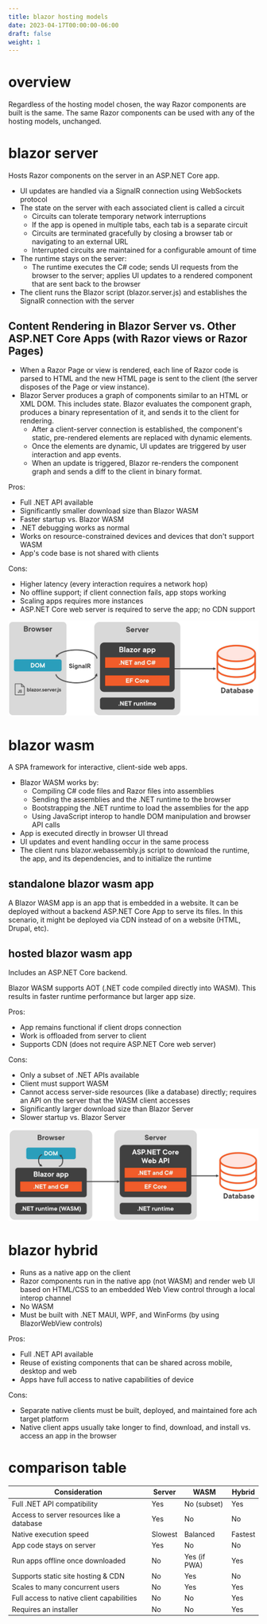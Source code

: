 ```yaml
---
title: blazor hosting models
date: 2023-04-17T00:00:00-06:00
draft: false
weight: 1
---
```


# overview
Regardless of the hosting model chosen, the way Razor components are built is the same.  The same Razor components can be used with any of the hosting models, unchanged.

# blazor server
Hosts Razor components on the server in an ASP.NET Core app.
- UI updates are handled via a SignalR connection using WebSockets protocol
- The state on the server with each associated client is called a circuit
  - Circuits can tolerate temporary network interruptions
  - If the app is opened in multiple tabs, each tab is a separate circuit
  - Circuits are terminated gracefully by closing a browser tab or navigating to an external URL
  - Interrupted circuits are maintained for a configurable amount of time
- The runtime stays on the server:
  - The runtime executes the C# code; sends UI requests from the browser to the server; applies UI updates to a rendered component that are sent back to the browser
- The client runs the Blazor script (blazor.server.js) and establishes the SignalR connection with the server

## Content Rendering in Blazor Server vs. Other ASP.NET Core Apps (with Razor views or Razor Pages)
- When a Razor Page or view is rendered, each line of Razor code is parsed to HTML and the new HTML page is sent to the client (the server disposes of the Page or view instance).
- Blazor Server produces a graph of components similar to an HTML or XML DOM.  This includes state.  Blazor evaluates the component graph, produces a binary representation of it, and sends it to the client for rendering.
  - After a client-server connection is established, the component's static, pre-rendered elements are replaced with dynamic elements.
  - Once the elements are dynamic, UI updates are triggered by user interaction and app events.
  - When an update is triggered, Blazor re-renders the component graph and sends a diff to the client in binary format.

Pros:
- Full .NET API available
- Significantly smaller download size than Blazor WASM
- Faster startup vs. Blazor WASM
- .NET debugging works as normal
- Works on resource-constrained devices and devices that don't support WASM
- App's code base is not shared with clients  

Cons:
- Higher latency (every interaction requires a network hop)
- No offline support; if client connection fails, app stops working
- Scaling apps requires more instances
- ASP.NET Core web server is required to serve the app; no CDN support

![](./blazor-server-model.png)

# blazor wasm
A SPA framework for interactive, client-side web apps.
- Blazor WASM works by:
  - Compiling C# code files and Razor files into assemblies
  - Sending the assemblies and the .NET runtime to the browser
  - Bootstrapping the .NET runtime to load the assemblies for the app
  - Using JavaScript interop to handle DOM manipulation and browser API calls
- App is executed directly in browser UI thread
- UI updates and event handling occur in the same process
- The client runs blazor.webassembly.js script to download the runtime, the app, and its dependencies, and to initialize the runtime

## standalone blazor wasm app
A Blazor WASM app is an app that is embedded in a website. It can be deployed without a backend ASP.NET Core App to serve its files. In this scenario, it might be deployed via CDN instead of on a website (HTML, Drupal, etc).

## hosted blazor wasm app
Includes an ASP.NET Core backend.

Blazor WASM supports AOT (.NET code compiled directly into WASM).  This results in faster runtime performance but larger app size.

Pros:
- App remains functional if client drops connection
- Work is offloaded from server to client
- Supports CDN (does not require ASP.NET Core web server)

Cons:
- Only a subset of .NET APIs available
- Client must support WASM
- Cannot access server-side resources (like a database) directly; requires an API on the server that the WASM client accesses
- Significantly larger download size than Blazor Server
- Slower startup vs. Blazor Server

![](./blazor-wasm-model.png)

# blazor hybrid
- Runs as a native app on the client
- Razor components run in the native app (not WASM) and render web UI based on HTML/CSS to an embedded Web View control through a local interop channel
- No WASM
- Must be built with .NET MAUI, WPF, and WinForms (by using BlazorWebView controls)

Pros:
- Full .NET API available
- Reuse of existing components that can be shared across mobile, desktop and web
- Apps have full access to native capabilities of device

Cons:
- Separate native clients must be built, deployed, and maintained fore ach target platform
- Native client apps usually take longer to find, download, and install vs. access an app in the browser

# comparison table
| Consideration | Server | WASM | Hybrid |
|---------------|--------|------|--------|
Full .NET API compatibility | Yes | No (subset) | Yes
Access to server resources like a database | Yes | No | No
Native execution speed | Slowest | Balanced | Fastest
App code stays on server | Yes | No | No
Run apps offline once downloaded | No | Yes (if PWA) | Yes
Supports static site hosting & CDN | No | Yes | No
Scales to many concurrent users | No | Yes | Yes
Full access to native client capabilities | No | No | Yes
Requires an installer | No | No | Yes
